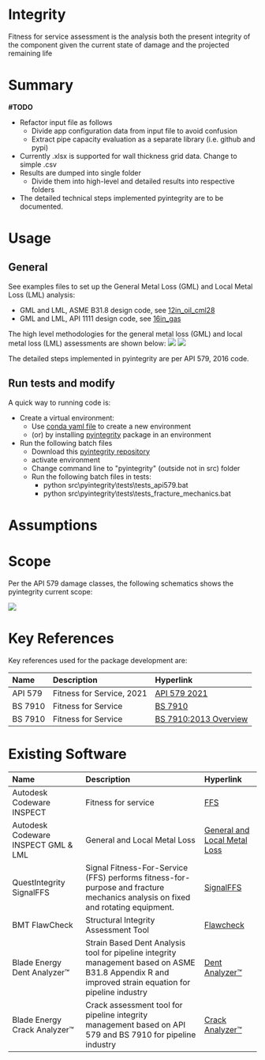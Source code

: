 # Integrity

Fitness for service assessment is the analysis both the present integrity of the component given the current state of damage and the projected remaining life

# Summary

**#TODO**
- Refactor input file as follows
    - Divide app configuration data from input file to avoid confusion
    - Extract pipe capacity evaluation as a separate library (i.e. github and pypi)
- Currently .xlsx is supported for wall thickness grid data. Change to simple .csv
- Results are dumped into single folder
    - Divide them into high-level and detailed results into respective folders
- The detailed technical steps implemented pyintegrity are to be documented. 

# Usage

## General

See examples files to set up the General Metal Loss (GML) and Local Metal Loss (LML) analysis:
- GML and LML, ASME B31.8 design code, see [12in_oil_cml28](https://github.com/vamseeachanta/pyintegrity/blob/c61594eff1455ca7741b3a61ab55e44495bb1eee/src/pyintegrity/tests/test_pyintegrity_gml_lml_b314_1.py)
- GML and LML, API 1111 design code, see [16in_gas](https://github.com/vamseeachanta/pyintegrity/blob/c61594eff1455ca7741b3a61ab55e44495bb1eee/src/pyintegrity/tests/test_pyintegrity_gml_lml_b318_1.py)

The high level methodologies for the general metal loss (GML) and local metal loss (LML) assessments are shown below:
<img src="docs/ffs_methodology_general_metal.svg" width=auto, height=auto/>
<img src="docs/ffs_methodology_local_metal.svg" width=auto, height=auto/>

The detailed steps implemented in pyintegrity are per API 579, 2016 code. 

## Run tests and modify

A quick way to running code is:
- Create a virtual environment:
    - Use [conda yaml file](https://raw.githubusercontent.com/vamseeachanta/pyintegrity/master/dev_tools/environment.yml) to create a new environment
    - (or) by installing [pyintegrity]((https://github.com/vamseeachanta/pyintegrity)) package in an environment
- Run the following batch files
    - Download this [pyintegrity repository](https://github.com/vamseeachanta/pyintegrity)
    - activate environment
    - Change command line to "pyintegrity" (outside not in src) folder
    - Run the following batch files in tests:
        - python src\pyintegrity\tests\tests_api579.bat
        - python src\pyintegrity\tests\tests_fracture_mechanics.bat

# Assumptions

# Scope

Per the API 579 damage classes, the following schematics shows the pyintegrity current scope:

<img src="docs/ffs_scope.svg" width=auto, height=auto/>


# Key References

Key references used for the package development are:

| Name             | Description      | Hyperlink                                                                                |
|:-----------------|:-----------------|:----------------------------------------------------------------------------|
| API 579 | Fitness for Service, 2021 | [API 579 2021](https://blog.ansi.org/fitness-for-service-api-579-asme-ffs-1-2021/) |
| BS 7910 | Fitness for Service | [BS 7910](https://en.wikipedia.org/wiki/BS_7910) |
| BS 7910 | Fitness for Service | [BS 7910:2013 Overview](https://www.twi-global.com/technical-knowledge/published-papers/overview-of-bs79102013) |

# Existing Software

| Name             | Description      | Hyperlink                                                                                |
|:-----------------|:-----------------|:----------------------------------------------------------------------------|
| Autodesk Codeware INSPECT | Fitness for service | [FFS](https://www.codeware.com/products/inspect/api-579-1/) |
| Autodesk Codeware INSPECT GML & LML | General and Local Metal Loss | [General and Local Metal Loss](https://www.codeware.com/products/inspect/general-and-local-metal-loss/) |
| QuestIntegrity SignalFFS | Signal Fitness-For-Service (FFS) performs fitness-for-purpose and fracture mechanics analysis on fixed and rotating equipment. | [SignalFFS](https://www.questintegrity.com/software-products/signal-fitness-for-service/) |
| BMT FlawCheck | Structural Integrity Assessment Tool | [Flawcheck](https://www.bmt.org/our-innovations/bmt-flawcheck/) |
| Blade Energy Dent Analyzer™ | Strain Based Dent Analysis tool for pipeline integrity management based on ASME B31.8 Appendix R and improved strain equation for pipeline industry | [Dent Analyzer™](https://www.blade-energy.com/software/) |
| Blade Energy Crack Analyzer™ | Crack assessment tool for pipeline integrity management based on API 579 and BS 7910 for pipeline industry | [Crack Analyzer™](https://www.blade-energy.com/software/) |
